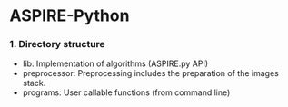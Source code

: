 # ASPIRE-Python

### 1. Directory structure

- lib: Implementation of algorithms (ASPIRE.py API)
- preprocessor: Preprocessing includes the preparation of the images stack.
- programs: User callable functions (from command line)
